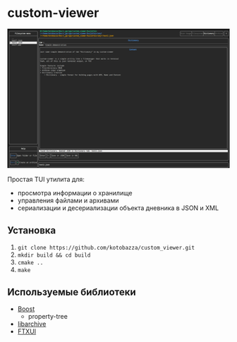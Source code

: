 # custom-viewer

![](doc/Screenshot.png)


Простая TUI утилита для:
+ просмотра информации о хранилище
+ управления файлами и архивами 
+ сериализации и десериализации объекта дневника в JSON и XML


## Установка
1. `git clone https://github.com/kotobazza/custom_viewer.git`
2. `mkdir build && cd build`
3. `cmake ..`
4. `make` 


## Используемые библиотеки
+ [Boost](https://github.com/boostorg/boost)
    + property-tree
+ [libarchive](https://github.com/libarchive/libarchive)
+ [FTXUI](https://github.com/ArthurSonzogni/FTXUI)





